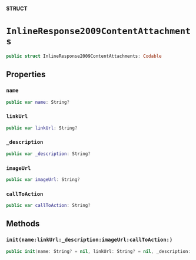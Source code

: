 **STRUCT**

# `InlineResponse2009ContentAttachments`

```swift
public struct InlineResponse2009ContentAttachments: Codable
```

## Properties
### `name`

```swift
public var name: String?
```

### `linkUrl`

```swift
public var linkUrl: String?
```

### `_description`

```swift
public var _description: String?
```

### `imageUrl`

```swift
public var imageUrl: String?
```

### `callToAction`

```swift
public var callToAction: String?
```

## Methods
### `init(name:linkUrl:_description:imageUrl:callToAction:)`

```swift
public init(name: String? = nil, linkUrl: String? = nil, _description: String? = nil, imageUrl: String? = nil, callToAction: String? = nil)
```

